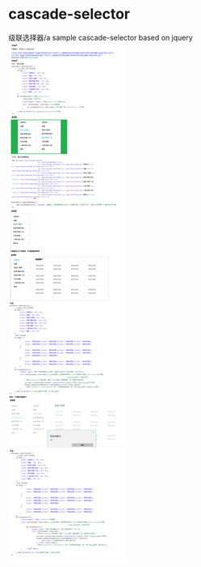 # cascade-selector
级联选择器/a sample cascade-selector based on jquery
![Aaron Swartz](https://github.com/deep5leep/cascade-selector/raw/master/tur.png)
